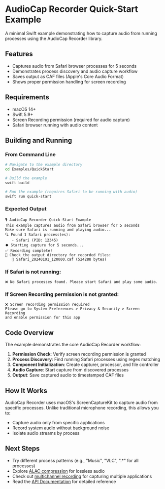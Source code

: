 # AudioCap Recorder Quick-Start Example

A minimal Swift example demonstrating how to capture audio from running processes using the AudioCap Recorder library.

## Features

- Captures audio from Safari browser processes for 5 seconds
- Demonstrates process discovery and audio capture workflow
- Saves output as CAF files (Apple's Core Audio Format)
- Shows proper permission handling for screen recording

## Requirements

- macOS 14+
- Swift 5.9+
- Screen Recording permission (required for audio capture)
- Safari browser running with audio content

## Building and Running

### From Command Line

```bash
# Navigate to the example directory
cd Examples/QuickStart

# Build the example
swift build

# Run the example (requires Safari to be running with audio)
swift run quick-start
```

### Expected Output

```
🎙️ AudioCap Recorder Quick-Start Example
This example captures audio from Safari browser for 5 seconds
Make sure Safari is running and playing audio...
🔍 Found 1 Safari process(es):
   - Safari (PID: 12345)
⏺️ Starting capture for 5 seconds...
✅ Recording complete!
📁 Check the output directory for recorded files:
   📄 Safari_20240101_120000.caf (524288 bytes)
```

### If Safari is not running:

```
❌ No Safari processes found. Please start Safari and play some audio.
```

### If Screen Recording permission is not granted:

```
❌ Screen recording permission required
Please go to System Preferences > Privacy & Security > Screen Recording
and enable permission for this app
```

## Code Overview

The example demonstrates the core AudioCap Recorder workflow:

1. **Permission Check**: Verify screen recording permission is granted
2. **Process Discovery**: Find running Safari processes using regex matching
3. **Component Initialization**: Create capturer, processor, and file controller
4. **Audio Capture**: Start capture from discovered processes
5. **Output**: Save captured audio to timestamped CAF files

## How It Works

AudioCap Recorder uses macOS's ScreenCaptureKit to capture audio from specific processes. Unlike traditional microphone recording, this allows you to:

- Capture audio only from specific applications
- Record system audio without background noise
- Isolate audio streams by process

## Next Steps

- Try different process patterns (e.g., "Music", "VLC", ".*" for all processes)
- Explore [ALAC compression](../Recipes/ALAC/) for lossless audio
- Check out [multichannel recording](../Recipes/MultiChannel/) for capturing multiple applications
- Read the [API Documentation](../../build/docs/html/) for detailed reference
